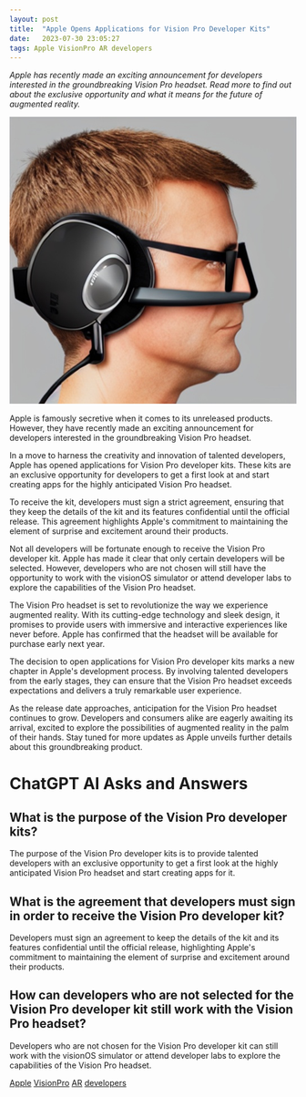 ```yaml
---
layout: post
title:  "Apple Opens Applications for Vision Pro Developer Kits"
date:   2023-07-30 23:05:27 
tags: Apple VisionPro AR developers
---
```

*Apple has recently made an exciting announcement for developers interested in the groundbreaking Vision Pro headset. Read more to find out about the exclusive opportunity and what it means for the future of augmented reality.*

![vision_pro_headset_image.jpg](/assets/1abf20e1-3d06-491b-bdef-32fa34ec1800.jpg "Apple Opens Applications for Vision Pro Developer Kits")

Apple is famously secretive when it comes to its unreleased products. However, they have recently made an exciting announcement for developers interested in the groundbreaking Vision Pro headset.

In a move to harness the creativity and innovation of talented developers, Apple has opened applications for Vision Pro developer kits. These kits are an exclusive opportunity for developers to get a first look at and start creating apps for the highly anticipated Vision Pro headset.

To receive the kit, developers must sign a strict agreement, ensuring that they keep the details of the kit and its features confidential until the official release. This agreement highlights Apple's commitment to maintaining the element of surprise and excitement around their products.

Not all developers will be fortunate enough to receive the Vision Pro developer kit. Apple has made it clear that only certain developers will be selected. However, developers who are not chosen will still have the opportunity to work with the visionOS simulator or attend developer labs to explore the capabilities of the Vision Pro headset.

The Vision Pro headset is set to revolutionize the way we experience augmented reality. With its cutting-edge technology and sleek design, it promises to provide users with immersive and interactive experiences like never before. Apple has confirmed that the headset will be available for purchase early next year.

The decision to open applications for Vision Pro developer kits marks a new chapter in Apple's development process. By involving talented developers from the early stages, they can ensure that the Vision Pro headset exceeds expectations and delivers a truly remarkable user experience.

As the release date approaches, anticipation for the Vision Pro headset continues to grow. Developers and consumers alike are eagerly awaiting its arrival, excited to explore the possibilities of augmented reality in the palm of their hands. Stay tuned for more updates as Apple unveils further details about this groundbreaking product.


# ChatGPT AI Asks and Answers
## What is the purpose of the Vision Pro developer kits?
The purpose of the Vision Pro developer kits is to provide talented developers with an exclusive opportunity to get a first look at the highly anticipated Vision Pro headset and start creating apps for it.

## What is the agreement that developers must sign in order to receive the Vision Pro developer kit?
Developers must sign an agreement to keep the details of the kit and its features confidential until the official release, highlighting Apple's commitment to maintaining the element of surprise and excitement around their products.

## How can developers who are not selected for the Vision Pro developer kit still work with the Vision Pro headset?
Developers who are not chosen for the Vision Pro developer kit can still work with the visionOS simulator or attend developer labs to explore the capabilities of the Vision Pro headset.


[Apple](/tags/Apple) [VisionPro](/tags/VisionPro) [AR](/tags/AR) [developers](/tags/developers)